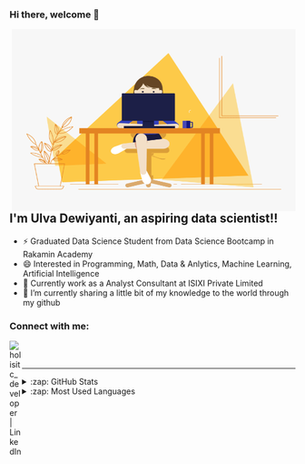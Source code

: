 ### Hi there, welcome  👋

 <img align="right" alt="GIF" src="https://github.com/ulvadewiyanti/ulvadewiyanti/blob/main/img.gif?raw=true" width="500" height="320" />


## I'm Ulva Dewiyanti, an aspiring data scientist!!
- ⚡ Graduated Data Science Student from Data Science Bootcamp in Rakamin Academy
- 😄 Interested in Programming, Math, Data & Anlytics, Machine Learning, Artificial Intelligence
- 🔭 Currently work as a Analyst Consultant at ISIXI Private Limited
- 🌱 I’m currently sharing a little bit of my knowledge to the world through my github


### Connect with me:
[<img align="left" alt="holisitc_developer | LinkedIn" width="22px" src="https://cdn.jsdelivr.net/npm/simple-icons@v3/icons/linkedin.svg" />][linkedin]

<br />
<br />
<hr>

<details>
  <summary>:zap: GitHub Stats</summary>

  <img align="left" alt="Ulva's GitHub Stats" src="https://github-readme-stats.vercel.app/api?username=ulvadewiyanti&show_icons=true&hide_border=true" />

</details>

<details>
  <summary>:zap: Most Used Languages</summary>

<img align="left" alt="Ulva's GitHub Top Languages" src="https://github-readme-stats.vercel.app/api/top-langs/?username=ulvadewiyanti" />

</details>

[linkedin]: https://www.linkedin.com/in/ulva/
